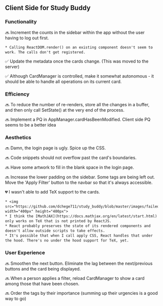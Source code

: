 ## Client Side for Study Buddy

### Functionality

:soon: Increment the counts in the sidebar within the app without the user having to log out first.

    * Calling ReactDOM.render() on an existing component doesn't seem to work. The calls don't get registered.

:white_check_mark: Update the metadata once the cards change. (This was moved to the server)

:white_check_mark: Although CardManager is controlled, make it somewhat autonomous - it should be able to handle all operations on its current card.

### Efficiency

:soon: To reduce the number of re-renders, store all the changes in a buffer, and then only call SetState() at the very end of the process.

:soon: Implement a PQ in AppManager.cardHasBeenModified. Client side PQ seems to be a better idea

### Aesthetics

:soon: Damn, the login page is ugly. Spice up the CSS.

:soon: Code snippets should not overflow past the card's boundaries.

:soon: Have some artwork to fill in the blank space in the login page.

:soon: Increase the lower padding on the sidebar. Some tags are being left out. Move the 'Apply Filter' button to the navbar so that it's always accessible.

:broken_heart: I wasn't able to add TeX support to the cards. 

    * <img src="https://github.com/dchege711/study_buddy/blob/master/images/failed_to_support_latex.png" width="400px" height="400px">
    * I think the [MathJAX](https://docs.mathjax.org/en/latest/start.html) only works on TeX that is not printed by ReactJS. 
    * React probably preserves the state of its rendered components and doesn't allow outside scripts to take effects. 
    * It's possible that when I call apply CSS, React handles that under the hood. There's no under the hood support for TeX, yet.

### User Experience

:soon: Smoothen the next button. Eliminate the lag between the next/previous buttons and the card being displayed.

:soon: When a person applies a filter, reload CardManager to show a card among those that have been chosen.

:soon: Order the tags by their importance (summing up their urgencies is a good way to go)